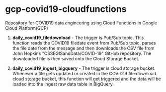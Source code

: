 # gcp-covid19-cloudfunctions
Repository for COVID19 data engineering using Cloud Functions in Google Cloud Platform(GCP)

1. **daily_covid19_filedownload** - The trigger is Pub/Sub topic. This function reads the COVID19 filedate event from Pub/Sub topic, parses the file date from the message and then downloads the CSV file from John Hopkins "CSSEGISandData/COVID-19" GitHub repository. The downloaded file is then saved onto the Cloud Storage Bucket.

2. **daily_covid19_ingest_bigquery** - The trigger is cloud storage bucket. Whenever a file gets updated or created in the COVID19 file download cloud storage bucket, this function will get triggered and the data will be loaded into the ingest raw data table in BigQuery.

